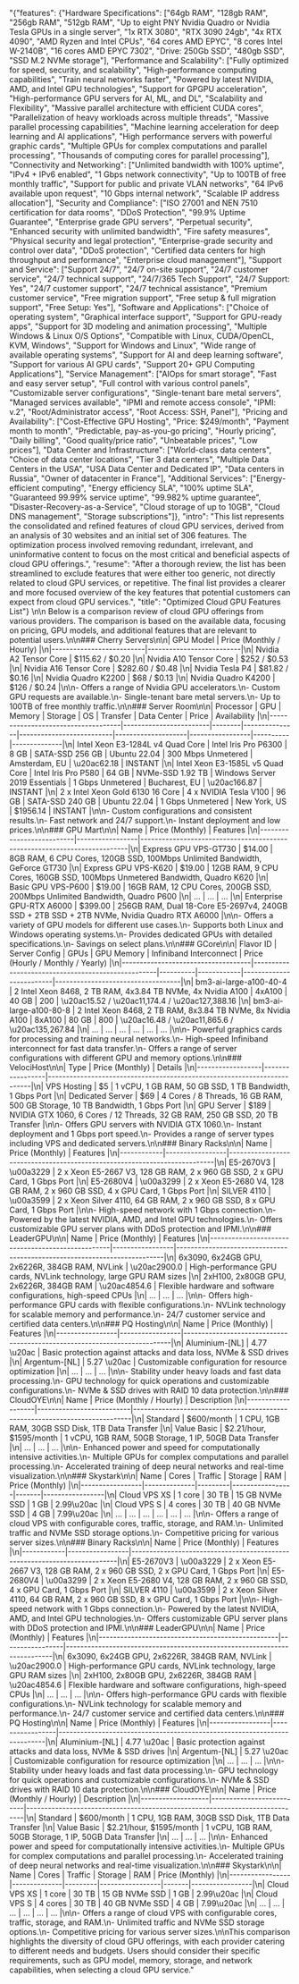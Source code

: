 "{\"features\": {\"Hardware Specifications\": [\"64gb RAM\", \"128gb RAM\", \"256gb RAM\", \"512gb RAM\", \"Up to eight PNY Nvidia Quadro or Nvidia Tesla GPUs in a single server\", \"1x RTX 3080\", \"RTX 3090 24gb\", \"4x RTX 4090\", \"AMD Ryzen and Intel CPUs\", \"64 cores AMD EPYC\", \"8 cores Intel W-2140B\", \"16 cores AMD EPYC 7302\", \"Drive: 250Gb SSD\", \"480gb SSD\", \"SSD M.2 NVMe storage\"], \"Performance and Scalability\": [\"Fully optimized for speed, security, and scalability\", \"High-performance computing capabilities\", \"Train neural networks faster\", \"Powered by latest NVIDIA, AMD, and Intel GPU technologies\", \"Support for GPGPU acceleration\", \"High-performance GPU servers for AI, ML, and DL\", \"Scalability and Flexibility\", \"Massive parallel architecture with efficient CUDA cores\", \"Parallelization of heavy workloads across multiple threads\", \"Massive parallel processing capabilities\", \"Machine learning acceleration for deep learning and AI applications\", \"High performance servers with powerful graphic cards\", \"Multiple GPUs for complex computations and parallel processing\", \"Thousands of computing cores for parallel processing\"], \"Connectivity and Networking\": [\"Unlimited bandwidth with 100% uptime\", \"IPv4 + IPv6 enabled\", \"1 Gbps network connectivity\", \"Up to 100TB of free monthly traffic\", \"Support for public and private VLAN networks\", \"64 IPv6 available upon request\", \"10 Gbps internal network\", \"Scalable IP address allocation\"], \"Security and Compliance\": [\"ISO 27001 and NEN 7510 certification for data rooms\", \"DDoS Protection\", \"99.9% Uptime Guarantee\", \"Enterprise grade GPU servers\", \"Perpetual security\", \"Enhanced security with unlimited bandwidth\", \"Fire safety measures\", \"Physical security and legal protection\", \"Enterprise-grade security and control over data\", \"DDoS protection\", \"Certified data centers for high throughput and performance\", \"Enterprise cloud management\"], \"Support and Service\": [\"Support 24/7\", \"24/7 on-site support\", \"24/7 customer service\", \"24/7 technical support\", \"24/7/365 Tech Support\", \"24/7 Support: Yes\", \"24/7 customer support\", \"24/7 technical assistance\", \"Premium customer service\", \"Free migration support\", \"Free setup & full migration support\", \"Free Setup: Yes\"], \"Software and Applications\": [\"Choice of operating system\", \"Graphical interface support\", \"Support for GPU-ready apps\", \"Support for 3D modeling and animation processing\", \"Multiple Windows & Linux O/S Options\", \"Compatible with Linux, CUDA/OpenCL, KVM, Windows\", \"Support for Windows and Linux\", \"Wide range of available operating systems\", \"Support for AI and deep learning software\", \"Support for various AI GPU cards\", \"Support 20+ GPU Computing Applications\"], \"Service Management\": [\"AIOps for smart storage\", \"Fast and easy server setup\", \"Full control with various control panels\", \"Customizable server configurations\", \"Single-tenant bare metal servers\", \"Managed services available\", \"IPMI and remote access console\", \"IPMI: v.2\", \"Root/Administrator access\", \"Root Access: SSH, Panel\"], \"Pricing and Availability\": [\"Cost-Effective GPU Hosting\", \"Price: $249/month\", \"Payment month to month\", \"Predictable, pay-as-you-go pricing\", \"Hourly pricing\", \"Daily billing\", \"Good quality/price ratio\", \"Unbeatable prices\", \"Low prices\"], \"Data Center and Infrastructure\": [\"World-class data centers\", \"Choice of data center locations\", \"Tier 3 data centers\", \"Multiple Data Centers in the USA\", \"USA Data Center and Dedicated IP\", \"Data centers in Russia\", \"Owner of datacenter in France\"], \"Additional Services\": [\"Energy-efficient computing\", \"Energy efficiency SLA\", \"100% uptime SLA\", \"Guaranteed 99.99% service uptime\", \"99.982% uptime guarantee\", \"Disaster-Recovery-as-a-Service\", \"Cloud storage of up to 10GB\", \"Cloud DNS management\", \"Storage subscriptions\"]}, \"intro\": \"This list represents the consolidated and refined features of cloud GPU services, derived from an analysis of 30 websites and an initial set of 306 features. The optimization process involved removing redundant, irrelevant, and uninformative content to focus on the most critical and beneficial aspects of cloud GPU offerings.\", \"resume\": \"After a thorough review, the list has been streamlined to exclude features that were either too generic, not directly related to cloud GPU services, or repetitive. The final list provides a clearer and more focused overview of the key features that potential customers can expect from cloud GPU services.\", \"title\": \"Optimized Cloud GPU Features List\"} \n\n Below is a comparison review of cloud GPU offerings from various providers. The comparison is based on the available data, focusing on pricing, GPU models, and additional features that are relevant to potential users.\n\n### Cherry Servers\n\n| GPU Model                | Price (Monthly / Hourly) |\n|--------------------------|--------------------------|\n| Nvidia A2 Tensor Core    | $115.62 / $0.20          |\n| Nvidia A10 Tensor Core   | $252 / $0.53             |\n| Nvidia A16 Tensor Core   | $282.60 / $0.48          |\n| Nvidia Tesla P4          | $81.82 / $0.16           |\n| Nvidia Quadro K2200      | $68 / $0.13              |\n| Nvidia Quadro K4200      | $126 / $0.24             |\n\n- Offers a range of Nvidia GPU accelerators.\n- Custom GPU requests are available.\n- Single-tenant bare metal servers.\n- Up to 100TB of free monthly traffic.\n\n### Server Room\n\n| Processor                          | GPU                    | Memory | Storage       | OS                       | Transfer           | Data Center     | Price    | Availability |\n|------------------------------------|------------------------|--------|---------------|--------------------------|--------------------|-----------------|----------|--------------|\n| Intel Xeon E3-1284L v4 Quad Core   | Intel Iris Pro P6300   | 8 GB   | SATA-SSD 256 GB | Ubuntu 22.04            | 300 Mbps Unmetered | Amsterdam, EU   | \u20ac62.18   | INSTANT      |\n| Intel Xeon E3-1585L v5 Quad Core   | Intel Iris Pro P580    | 64 GB  | NVMe-SSD 1.92 TB | Windows Server 2019 Essentials | 1 Gbps Unmetered | Bucharest, EU   | \u20ac166.87  | INSTANT      |\n| 2 x Intel Xeon Gold 6130 16 Core   | 4 x NVIDIA Tesla V100  | 96 GB  | SATA-SSD 240 GB | Ubuntu 22.04            | 1 Gbps Unmetered | New York, US    | $1956.14 | INSTANT      |\n\n- Custom configurations and consistent results.\n- Fast network and 24/7 support.\n- Instant deployment and low prices.\n\n### GPU Mart\n\n| Name                     | Price (Monthly) | Features                                                                 |\n|--------------------------|-----------------|--------------------------------------------------------------------------|\n| Express GPU VPS-GT730    | $14.00          | 8GB RAM, 6 CPU Cores, 120GB SSD, 100Mbps Unlimited Bandwidth, GeForce GT730 |\n| Express GPU VPS-K620     | $19.00          | 12GB RAM, 9 CPU Cores, 160GB SSD, 100Mbps Unmetered Bandwidth, Quadro K620 |\n| Basic GPU VPS-P600       | $19.00          | 16GB RAM, 12 CPU Cores, 200GB SSD, 200Mbps Unlimited Bandwidth, Quadro P600 |\n| ...                      | ...             | ...                                                                      |\n| Enterprise GPU-RTX A6000 | $399.00         | 256GB RAM, Dual 18-Core E5-2697v4, 240GB SSD + 2TB SSD + 2TB NVMe, Nvidia Quadro RTX A6000 |\n\n- Offers a variety of GPU models for different use cases.\n- Supports both Linux and Windows operating systems.\n- Provides dedicated GPUs with detailed specifications.\n- Savings on select plans.\n\n### GCore\n\n| Flavor ID                          | Server Config                                      | GPUs     | GPU Memory | Infiniband Interconnect | Price (Hourly / Monthly / Yearly) |\n|------------------------------------|---------------------------------------------------|----------|------------|-------------------------|-----------------------------------|\n| bm3-ai-large-a100-40-4             | 2 Intel Xeon 8468, 2 TB RAM, 4x3.84 TB NVMe, 4x Nvidia A100 | 4xA100    | 40 GB      | 200                     | \u20ac15.52 / \u20ac11,174.4 / \u20ac127,388.16 |\n| bm3-ai-large-a100-80-8             | 2 Intel Xeon 8468, 2 TB RAM, 8x3.84 TB NVMe, 8x Nvidia A100 | 8xA100    | 80 GB      | 800                     | \u20ac16.48 / \u20ac11,865.6 / \u20ac135,267.84 |\n| ...                                | ...                                                   | ...      | ...        | ...                     | ...                               |\n\n- Powerful graphics cards for processing and training neural networks.\n- High-speed Infiniband interconnect for fast data transfer.\n- Offers a range of server configurations with different GPU and memory options.\n\n### VelociHost\n\n| Type             | Price (Monthly) | Details                                                                 |\n|------------------|-----------------|-------------------------------------------------------------------------|\n| VPS Hosting      | $5              | 1 vCPU, 1 GB RAM, 50 GB SSD, 1 TB Bandwidth, 1 Gbps Port                |\n| Dedicated Server | $69             | 4 Cores / 8 Threads, 16 GB RAM, 500 GB Storage, 10 TB Bandwidth, 1 Gbps Port |\n| GPU Server       | $189            | NVIDIA GTX 1060, 6 Cores / 12 Threads, 32 GB RAM, 250 GB SSD, 20 TB Transfer |\n\n- Offers GPU servers with NVIDIA GTX 1060.\n- Instant deployment and 1 Gbps port speed.\n- Provides a range of server types including VPS and dedicated servers.\n\n### Binary Racks\n\n| Name       | Price (Monthly) | Features                                                                 |\n|------------|-----------------|--------------------------------------------------------------------------|\n| E5-2670V3  | \u00a3229            | 2 x Xeon E5-2667 V3, 128 GB RAM, 2 x 960 GB SSD, 2 x GPU Card, 1 Gbps Port |\n| E5-2680V4  | \u00a3299            | 2 x Xeon E5-2680 V4, 128 GB RAM, 2 x 960 GB SSD, 4 x GPU Card, 1 Gbps Port |\n| SILVER 4110 | \u00a3599            | 2 x Xeon Silver 4110, 64 GB RAM, 2 x 960 GB SSD, 8 x GPU Card, 1 Gbps Port |\n\n- High-speed network with 1 Gbps connection.\n- Powered by the latest NVIDIA, AMD, and Intel GPU technologies.\n- Offers customizable GPU server plans with DDoS protection and IPMI.\n\n### LeaderGPU\n\n| Name                                             | Price (Monthly) | Features                                                                 |\n|--------------------------------------------------|-----------------|--------------------------------------------------------------------------|\n| 6x3090, 6x24GB GPU, 2x6226R, 384GB RAM, NVLink   | \u20ac2900.0         | High-performance GPU cards, NVLink technology, large GPU RAM sizes       |\n| 2xH100, 2x80GB GPU, 2x6226R, 384GB RAM           | \u20ac4854.6         | Flexible hardware and software configurations, high-speed CPUs           |\n| ...                                              | ...             | ...                                                                      |\n\n- Offers high-performance GPU cards with flexible configurations.\n- NVLink technology for scalable memory and performance.\n- 24/7 customer service and certified data centers.\n\n### PQ Hosting\n\n| Name            | Price (Monthly) | Features                                                                 |\n|-----------------|-----------------|--------------------------------------------------------------------------|\n| Aluminium-[NL]  | 4.77 \u20ac          | Basic protection against attacks and data loss, NVMe & SSD drives        |\n| Argentum-[NL]   | 5.27 \u20ac          | Customizable configuration for resource optimization                     |\n| ...             | ...             | ...                                                                      |\n\n- Stability under heavy loads and fast data processing.\n- GPU technology for quick operations and customizable configurations.\n- NVMe & SSD drives with RAID 10 data protection.\n\n### CloudOYE\n\n| Name              | Price (Monthly / Hourly) | Description                                                                 |\n|-------------------|--------------------------|-----------------------------------------------------------------------------|\n| Standard          | $600/month               | 1 CPU, 1GB RAM, 30GB SSD Disk, 1TB Data Transfer                            |\n| Value Basic       | $2.21/hour, $1595/month  | 1 vCPU, 1GB RAM, 50GB Storage, 1 IP, 50GB Data Transfer                     |\n| ...               | ...                      | ...                                                                         |\n\n- Enhanced power and speed for computationally intensive activities.\n- Multiple GPUs for complex computations and parallel processing.\n- Accelerated training of deep neural networks and real-time visualization.\n\n### Skystark\n\n| Name            | Cores        | Traffic | Storage         | RAM   | Price (Monthly) |\n|-----------------|--------------|---------|-----------------|-------|-----------------|\n| Cloud VPS XS    | 1 core       | 30 TB   | 15 GB NVMe SSD  | 1 GB  | 2.99\u20ac           |\n| Cloud VPS S     | 4 cores      | 30 TB   | 40 GB NVMe SSD  | 4 GB  | 7.99\u20ac           |\n| ...             | ...          | ...     | ...             | ...   | ...             |\n\n- Offers a range of cloud VPS with configurable cores, traffic, storage, and RAM.\n- Unlimited traffic and NVMe SSD storage options.\n- Competitive pricing for various server sizes.\n\n### Binary Racks\n\n| Name       | Price (Monthly) | Features                                                                 |\n|------------|-----------------|--------------------------------------------------------------------------|\n| E5-2670V3  | \u00a3229            | 2 x Xeon E5-2667 V3, 128 GB RAM, 2 x 960 GB SSD, 2 x GPU Card, 1 Gbps Port |\n| E5-2680V4  | \u00a3299            | 2 x Xeon E5-2680 V4, 128 GB RAM, 2 x 960 GB SSD, 4 x GPU Card, 1 Gbps Port |\n| SILVER 4110 | \u00a3599            | 2 x Xeon Silver 4110, 64 GB RAM, 2 x 960 GB SSD, 8 x GPU Card, 1 Gbps Port |\n\n- High-speed network with 1 Gbps connection.\n- Powered by the latest NVIDIA, AMD, and Intel GPU technologies.\n- Offers customizable GPU server plans with DDoS protection and IPMI.\n\n### LeaderGPU\n\n| Name                                             | Price (Monthly) | Features                                                                 |\n|--------------------------------------------------|-----------------|--------------------------------------------------------------------------|\n| 6x3090, 6x24GB GPU, 2x6226R, 384GB RAM, NVLink   | \u20ac2900.0         | High-performance GPU cards, NVLink technology, large GPU RAM sizes       |\n| 2xH100, 2x80GB GPU, 2x6226R, 384GB RAM           | \u20ac4854.6         | Flexible hardware and software configurations, high-speed CPUs           |\n| ...                                              | ...             | ...                                                                      |\n\n- Offers high-performance GPU cards with flexible configurations.\n- NVLink technology for scalable memory and performance.\n- 24/7 customer service and certified data centers.\n\n### PQ Hosting\n\n| Name            | Price (Monthly) | Features                                                                 |\n|-----------------|-----------------|--------------------------------------------------------------------------|\n| Aluminium-[NL]  | 4.77 \u20ac          | Basic protection against attacks and data loss, NVMe & SSD drives        |\n| Argentum-[NL]   | 5.27 \u20ac          | Customizable configuration for resource optimization                     |\n| ...             | ...             | ...                                                                      |\n\n- Stability under heavy loads and fast data processing.\n- GPU technology for quick operations and customizable configurations.\n- NVMe & SSD drives with RAID 10 data protection.\n\n### CloudOYE\n\n| Name              | Price (Monthly / Hourly) | Description                                                                 |\n|-------------------|--------------------------|-----------------------------------------------------------------------------|\n| Standard          | $600/month               | 1 CPU, 1GB RAM, 30GB SSD Disk, 1TB Data Transfer                            |\n| Value Basic       | $2.21/hour, $1595/month  | 1 vCPU, 1GB RAM, 50GB Storage, 1 IP, 50GB Data Transfer                     |\n| ...               | ...                      | ...                                                                         |\n\n- Enhanced power and speed for computationally intensive activities.\n- Multiple GPUs for complex computations and parallel processing.\n- Accelerated training of deep neural networks and real-time visualization.\n\n### Skystark\n\n| Name            | Cores        | Traffic | Storage         | RAM   | Price (Monthly) |\n|-----------------|--------------|---------|-----------------|-------|-----------------|\n| Cloud VPS XS    | 1 core       | 30 TB   | 15 GB NVMe SSD  | 1 GB  | 2.99\u20ac           |\n| Cloud VPS S     | 4 cores      | 30 TB   | 40 GB NVMe SSD  | 4 GB  | 7.99\u20ac           |\n| ...             | ...          | ...     | ...             | ...   | ...             |\n\n- Offers a range of cloud VPS with configurable cores, traffic, storage, and RAM.\n- Unlimited traffic and NVMe SSD storage options.\n- Competitive pricing for various server sizes.\n\nThis comparison highlights the diversity of cloud GPU offerings, with each provider catering to different needs and budgets. Users should consider their specific requirements, such as GPU model, memory, storage, and network capabilities, when selecting a cloud GPU service."